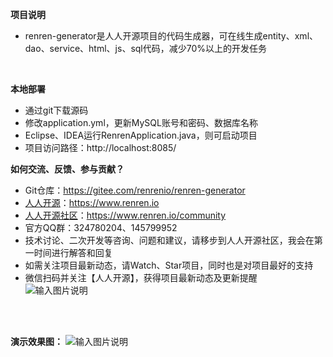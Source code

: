 **项目说明** 
- renren-generator是人人开源项目的代码生成器，可在线生成entity、xml、dao、service、html、js、sql代码，减少70%以上的开发任务
<br>

**本地部署**
- 通过git下载源码
- 修改application.yml，更新MySQL账号和密码、数据库名称
- Eclipse、IDEA运行RenrenApplication.java，则可启动项目
- 项目访问路径：http://localhost:8085/

**如何交流、反馈、参与贡献？** 
- Git仓库：https://gitee.com/renrenio/renren-generator
- [人人开源](https://www.renren.io)：https://www.renren.io   
- [人人开源社区](https://www.renren.io/community)：https://www.renren.io/community   
- 官方QQ群：324780204、145799952
- 技术讨论、二次开发等咨询、问题和建议，请移步到人人开源社区，我会在第一时间进行解答和回复
- 如需关注项目最新动态，请Watch、Star项目，同时也是对项目最好的支持
- 微信扫码并关注【人人开源】，获得项目最新动态及更新提醒<br>
![输入图片说明](http://cdn.renren.io/47c26201804031918312618.jpg "在这里输入图片标题")
<br> 
<br> 



**演示效果图：**
![输入图片说明](https://images.gitee.com/uploads/images/2018/0731/150920_761d8835_63154.jpeg "aa.jpg")
